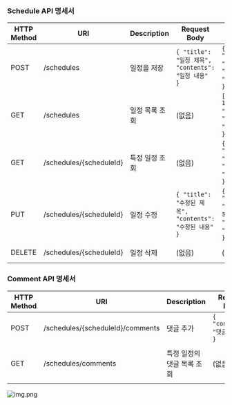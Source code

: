 
### Schedule API 명세서

| HTTP Method | URI                     | Description                        | Request Body                         | Response Body                                  | Status Code        |
|-------------|-------------------------|------------------------------------|--------------------------------------|------------------------------------------------|---------------------|
| POST        | /schedules              | 일정을 저장                      | `{ "title": "일정 제목", "contents": "일정 내용" }` | `{ "id": 1, "title": "일정 제목", "contents": "일정 내용" }` | 201 Created         |
| GET         | /schedules              | 일정 목록 조회                   | (없음)                             | `[ { "id": 1, "title": "일정 제목", "contents": "일정 내용" }, ...]` | 200 OK              |
| GET         | /schedules/{scheduleId} | 특정 일정 조회                   | (없음)                             | `{ "id": 1, "title": "일정 제목", "contents": "일정 내용" }` | 200 OK              |
| PUT         | /schedules/{scheduleId}         | 일정 수정                        | `{ "title": "수정된 제목", "contents": "수정된 내용" }` | `{ "id": 1, "title": "수정된 제목", "contents": "수정된 내용" }` | 200 OK              |
| DELETE      | /schedules/{scheduleId}         | 일정 삭제                        | (없음)                             | (없음)                                         | 204 No Content      |

### Comment API 명세서

| HTTP Method | URI                      | Description                        | Request Body                         | Response Body                                  | Status Code        |
|-------------|--------------------------|------------------------------------|--------------------------------------|------------------------------------------------|---------------------|
| POST        | /schedules/{scheduleId}/comments | 댓글 추가                        | `{ "contents": "댓글 내용" }`      | `{ "id": 1, "schedule_id": 1, "contents": "댓글 내용" }` | 201 Created         |
| GET         | /schedules/comments | 특정 일정의 댓글 목록 조회      | (없음)                             | `[ { "id": 1, "schedule_id": 1, "contents": "댓글 내용" }, ...]` | 200 OK              |

![img.png](erd.png)